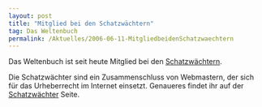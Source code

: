 ```yaml
---
layout: post
title: "Mitglied bei den Schatzwächtern"
tag: Das Weltenbuch
permalink: /Aktuelles/2006-06-11-MitgliedbeidenSchatzwaechtern
---
```


Das Weltenbuch ist seit heute Mitglied bei den [Schatzwächtern](http://www.schatzwaechter.de).

Die Schatzwächter sind ein Zusammenschluss von Webmastern, der sich für das Urheberrecht im Internet einsetzt. Genaueres findet ihr auf der [Schatzwächter](http://www.schatzwaechter.de) Seite.


